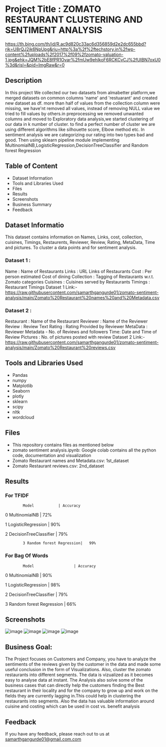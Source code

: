 
# Project Title : ZOMATO RESTAURANT CLUSTERING AND SENTIMENT ANALYSIS
https://th.bing.com/th/id/R.ac9d820c33ac6d356859d2e2dc655bbd?rik=U8rQJ2ik6NpUpg&riu=http%3a%2f%2ftechstory.in%2fwp-content%2fuploads%2f2017%2f09%2fzomato-valuation-1.jpg&ehk=JQM%2bE8fPR1Ovar%2fmUw9ehlkoF6RCKCvCJ%2fUIBN7oxU0%3d&risl=&pid=ImgRaw&r=0
## Description
In this project We collected our two datasets from almabetter platform,we merged datasets on common columns 'name' and 'restuarant' and created new dataset as df. more than half of values from the collection column were missing, we have'nt removed all values, instead of removing NULL value we tried to fill values by others.in preprocessing we removed unwanted columns and moved to Exploratory data analysis,we started clustering of our data in k number of cluster. to find a perfect number of cluster we are using different algorithms like silhouette score, Elbow method etc. In sentiment analysis we are categorizing our rating into two types bad and good. Then using sklearn pipeline module implementing MultinomialNB,LogisticRegression,DecisionTreeClassifier and Random forest Regression

## Table of Content
* Dataset Information
* Tools and Libraries Used
* Files
* Results
* Screenshots
* Business Summary
* Feedback


## Dataset Informatio
This dataset contains information on Names, Links, cost, collection, cuisines, Timings, Restaurents, Reviewer, Review, Rating, MetaData, Time and pictures. To cluster a data points and for sentiment analysis.

### Dataset 1 :

Name : Name of Restaurants
Links : URL Links of Restaurants
Cost : Per person estimated Cost of dining
Collection : Tagging of Restaurants w.r.t. Zomato categories
Cuisines : Cuisines served by Restaurants
Timings : Restaurant Timings
Dataset 1 Link:-https://raw.githubusercontent.com/samarthgangurde01/zomato-sentiment-analysis/main/Zomato%20Restaurant%20names%20and%20Metadata.csv


### Dataset 2 :
Restaurant : Name of the Restaurant
Reviewer : Name of the Reviewer
Review : Review Text
Rating : Rating Provided by Reviewer
MetaData : Reviewer Metadata - No. of Reviews and followers
Time: Date and Time of Review
Pictures : No. of pictures posted with review
Dataset 2 Link:-https://raw.githubusercontent.com/samarthgangurde01/zomato-sentiment-analysis/main/Zomato%20Restaurant%20reviews.csv



## Tools and Libraries Used
* Pandas
* numpy
* Matplotlib
* Seaborn
* plotly
* sklearn
* scipy
* nltk
* wordcloud


## Files
* This repository contains files as mentioned below
* zomato sentiment analysis.ipynb: Google colab contains all the python code, documentation and visualization
* Zomato Restaurant names and Metadata.csv: 1st_dataset 
* Zomato Restaurant reviews.csv: 2nd_dataset 


## Results
### For TFIDF

            Model	        | Accuracy
            
0	MultinomialNB	          |   72%

1	LogisticRegression      |   90%	

2	DecisionTreeClassifier  |   79%

            3 Random forest Regression|   99%

### For Bag Of Words

            Model	               | Accuracy
            
0	MultinomialNB	   |   90%

1	LogisticRegression        |   98%    

2	DecisionTreeClassifier    |   79%

3            Random forest Regression  |   66%



## Screenshots
![image](https://user-images.githubusercontent.com/93859458/153644903-11d8307b-1107-4a87-97af-9297fce16160.png)
![image](https://user-images.githubusercontent.com/93859458/153645015-725805bf-b549-47a1-a528-971ebf114863.png)
![image](https://user-images.githubusercontent.com/93859458/153645515-796d2125-ef15-447f-8426-332421a5820d.png)
![image](https://user-images.githubusercontent.com/93859458/153645618-878e41d9-fa2b-45ac-9828-c6b87dee5468.png)




## Business Goal:
The Project focuses on Customers and Company, you have to analyze the sentiments of the reviews given by the customer in the data and made some useful conclusion in the form of Visualizations. Also, cluster the zomato restaurants into different segments. The data is vizualized as it becomes easy to analyse data at instant. The Analysis also solve some of the business cases that can directly help the customers finding the Best restaurant in their locality and for the company to grow up and work on the fields they are currently lagging in.This could help in clustering the restaurants into segments. Also the data has valuable information around cuisine and costing which can be used in cost vs. benefit analysis

## Feedback

If you have any feedback, please reach out to us at samarthgangurde01@gmail.com.com

